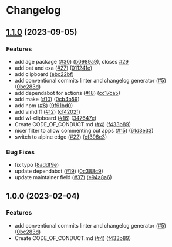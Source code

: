 # Changelog

## [1.1.0](https://github.com/robintully/boxkit/compare/v1.0.0...v1.1.0) (2023-09-05)


### Features

* add age package ([#30](https://github.com/robintully/boxkit/issues/30)) ([b0989a9](https://github.com/robintully/boxkit/commit/b0989a9f791771999c105122b64cbf8687574650)), closes [#29](https://github.com/robintully/boxkit/issues/29)
* add bat and exa ([#27](https://github.com/robintully/boxkit/issues/27)) ([011241e](https://github.com/robintully/boxkit/commit/011241e4ac1fdee5f3fbe8b8321e44ba8a0cb561))
* add clipboard ([ebc22bf](https://github.com/robintully/boxkit/commit/ebc22bf72a10043ebec55c285dfe5274f1378cc5))
* add conventional commits linter and changelog generator ([#5](https://github.com/robintully/boxkit/issues/5)) ([0bc283d](https://github.com/robintully/boxkit/commit/0bc283d271878071ef50a413bab48f3bfc1ab312))
* add dependabot for actions ([#18](https://github.com/robintully/boxkit/issues/18)) ([cc17ca5](https://github.com/robintully/boxkit/commit/cc17ca5202c1777d5e64799b00cb235b72027e24))
* add make ([#10](https://github.com/robintully/boxkit/issues/10)) ([0cb4b59](https://github.com/robintully/boxkit/commit/0cb4b59cdd98c47d2f6bfa21f801b99b045d5e40))
* add npm ([#8](https://github.com/robintully/boxkit/issues/8)) ([9f91bd0](https://github.com/robintully/boxkit/commit/9f91bd09272617c7b9203014222353265dc24947))
* add vimdiff ([#12](https://github.com/robintully/boxkit/issues/12)) ([cf4202f](https://github.com/robintully/boxkit/commit/cf4202f76752561d9b926c81933342a119e8a258))
* add wl-clipboard ([#16](https://github.com/robintully/boxkit/issues/16)) ([347647e](https://github.com/robintully/boxkit/commit/347647ea7f9f7bdb3b42d2a565df866f027a7ade))
* Create CODE_OF_CONDUCT.md ([#4](https://github.com/robintully/boxkit/issues/4)) ([f433b89](https://github.com/robintully/boxkit/commit/f433b89a1ed125c6c0a251c1eec60525cfe35820))
* nicer filter to allow commenting out apps ([#15](https://github.com/robintully/boxkit/issues/15)) ([61d3e33](https://github.com/robintully/boxkit/commit/61d3e330beb9c2a8bd557ef3872aa6595c76b1b2))
* switch to alpine edge ([#22](https://github.com/robintully/boxkit/issues/22)) ([cf396c3](https://github.com/robintully/boxkit/commit/cf396c369ae8d8bb052df9b0c39d392f61b909ba))


### Bug Fixes

* fix typo ([8addf9e](https://github.com/robintully/boxkit/commit/8addf9e4499a83b2b9b591e9808470f3e3f6a46e))
* update dependabot ([#19](https://github.com/robintully/boxkit/issues/19)) ([0c388c9](https://github.com/robintully/boxkit/commit/0c388c958985cdc7d3c2d3de5d6d58de09472edf))
* update maintainer field ([#37](https://github.com/robintully/boxkit/issues/37)) ([e94a8a6](https://github.com/robintully/boxkit/commit/e94a8a69c34f5692514ebcc8c3ac21e2f33aa947))

## 1.0.0 (2023-02-04)


### Features

* add conventional commits linter and changelog generator ([#5](https://github.com/ublue-os/boxkit/issues/5)) ([0bc283d](https://github.com/ublue-os/boxkit/commit/0bc283d271878071ef50a413bab48f3bfc1ab312))
* Create CODE_OF_CONDUCT.md ([#4](https://github.com/ublue-os/boxkit/issues/4)) ([f433b89](https://github.com/ublue-os/boxkit/commit/f433b89a1ed125c6c0a251c1eec60525cfe35820))
